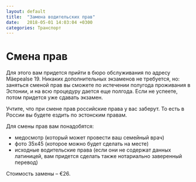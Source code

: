 ```yaml
---
layout: default
title:  "Замена водительских прав"
date:   2018-05-01 14:03:04 +0300
categories: Транспорт
---
```


# Смена прав

Для этого вам придется прийти в бюро обслуживания по адресу Mäepealse 19. Никаких дополнительных экзаменов не требуется, но: заняться сменой прав вы сможете по истечении полугода проживания в Эстонии, и на всю процедуру дается еще полгода. Если не успеете, потом придется уже сдавать экзамен.

Учтите, что при смене прав российские права у вас заберут. То есть в России вы будете ездить по эстонским правам.

Для смены прав вам понадобятся:

* медосмотр (который может провести ваш семейный врач)
* фото 35х45 (которое можно будет сделать на месте)
* исходные водительские права (если они не содержат данных латиницей, вам придется сделать также нотариально заверенный перевод)

Стоимость замены – €26.
